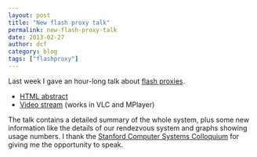 ```yaml
---
layout: post
title: "New flash proxy talk"
permalink: new-flash-proxy-talk
date: 2013-02-27
author: dcf
category: blog
tags: ["flashproxy"]
---
```


Last week I gave an hour-long talk about [flash proxies](https://crypto.stanford.edu/flashproxy/).

- [HTML abstract](http://www.stanford.edu/class/ee380/Abstracts/130220.html)
- [Video stream](http://ee380.stanford.edu/cgi-bin/videologger.php?target=130220-ee380-300.asx) (works in VLC and MPlayer)

The talk contains a detailed summary of the whole system, plus some new information like the details of our rendezvous system and graphs showing usage numbers. I thank the [Stanford Computer Systems Colloquium](http://www.stanford.edu/class/ee380/) for giving me the opportunity to speak.

